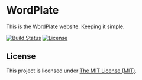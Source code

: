 # WordPlate

This is the [WordPlate](https://wordplate.github.io/) website. Keeping it simple.

[![Build Status](https://img.shields.io/travis/wordplate/wordplate.github.io/master.svg?style=flat)](https://travis-ci.org/wordplate/wordplate.github.io)
[![License](https://img.shields.io/github/license/wordplate/wordplate.github.io.svg?style=flat)](https://github.com/wordplate/wordplate.github.io/blob/master/LICENSE)

## License

This project is licensed under [The MIT License (MIT)](LICENSE).
